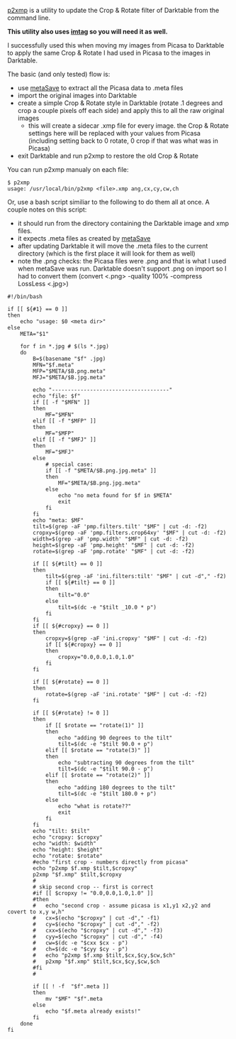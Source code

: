 [p2xmp](http://github.com/vosbergw/p2xmp) is a utility to update the 
Crop & Rotate filter of Darktable from the command line.

**This utility also uses [imtag](http://github.com/vosbergw/imtag) so you will
need it as well.**

I successfully used this when moving my images from Picasa to Darktable to
apply the same Crop & Rotate I had used in Picasa to the images in Darktable.

The basic (and only tested) flow is:

* use [metaSave](http://projects.mindtunnel.com/blog/2012/08/30/metasave/) to
extract all the Picasa data to .meta files
* import the original images into Darktable
* create a simple Crop & Rotate style in Darktable (rotate .1 degrees and crop
a couple pixels off each side) and apply this to all the raw original images
  * this will create a sidecar .xmp file for every image.  the Crop & Rotate
	settings here will be replaced with your values from Picasa (including
	setting back to 0 rotate, 0 crop if that was what was in Picasa)
* exit Darktable and run p2xmp to restore the old Crop & Rotate

You can run p2xmp manualy on each file:

```
$ p2xmp
usage: /usr/local/bin/p2xmp <file>.xmp ang,cx,cy,cw,ch
```

Or, use a bash script similiar to the following to do them all at once.
A couple notes on this script:

* it should run from the directory containing the Darktable image and xmp files.
* it expects .meta files as created by [metaSave](http://projects.mindtunnel.com/blog/2012/08/30/metasave/)
* after updating Darktable it will move the .meta files to the current directory (which is the first place it will look for them as well)
* note the .png checks: the Picasa files were .png and that is what I used when
 metaSave was run.  Darktable doesn't support .png on import so I had to 
 convert them (convert <.png> -quality 100% -compress LossLess <.jpg>) 

```
#!/bin/bash

if [[ ${#1} == 0 ]]
then
	echo "usage: $0 <meta dir>"
else
	META="$1"

	for f in *.jpg # $(ls *.jpg)
	do
		B=$(basename "$f" .jpg)
		MFN="$f.meta"
		MFP="$META/$B.png.meta"
		MFJ="$META/$B.jpg.meta"

		echo "-------------------------------------"
		echo "file: $f"
		if [[ -f "$MFN" ]]
		then
			MF="$MFN"
		elif [[ -f "$MFP" ]]
		then
			MF="$MFP"
		elif [[ -f "$MFJ" ]]
		then
			MF="$MFJ"
		else
			# special case:
			if [[ -f "$META/$B.png.jpg.meta" ]]
			then
				MF="$META/$B.png.jpg.meta"
			else
				echo "no meta found for $f in $META"
				exit
			fi
		fi
		echo "meta: $MF"
		tilt=$(grep -aF 'pmp.filters.tilt' "$MF" | cut -d: -f2)
		cropxy=$(grep -aF 'pmp.filters.crop64xy' "$MF" | cut -d: -f2)
		width=$(grep -aF 'pmp.width' "$MF" | cut -d: -f2)
		height=$(grep -aF 'pmp.height' "$MF" | cut -d: -f2)
		rotate=$(grep -aF 'pmp.rotate' "$MF" | cut -d: -f2)

		if [[ ${#tilt} == 0 ]]
		then
			tilt=$(grep -aF 'ini.filters:tilt' "$MF" | cut -d"," -f2)
			if [[ ${#tilt} == 0 ]]
			then
				tilt="0.0"
			else
				tilt=$(dc -e "$tilt _10.0 * p")
			fi
		fi
		if [[ ${#cropxy} == 0 ]]
		then
			cropxy=$(grep -aF 'ini.cropxy' "$MF" | cut -d: -f2)
			if [[ ${#cropxy} == 0 ]]
			then
				cropxy="0.0,0.0,1.0,1.0"
			fi
		fi

		if [[ ${#rotate} == 0 ]]
		then
			rotate=$(grep -aF 'ini.rotate' "$MF" | cut -d: -f2)
		fi
			
		if [[ ${#rotate} != 0 ]]
		then
			if [[ $rotate == "rotate(1)" ]]
			then
				echo "adding 90 degrees to the tilt"
				tilt=$(dc -e "$tilt 90.0 + p")
			elif [[ $rotate == "rotate(3)" ]]
			then
				echo "subtracting 90 degrees from the tilt"
				tilt=$(dc -e "$tilt 90.0 - p")
			elif [[ $rotate == "rotate(2)" ]]
			then
				echo "adding 180 degrees to the tilt"
				tilt=$(dc -e "$tilt 180.0 + p")
			else
				echo "what is rotate??"
				exit
			fi
		fi
		echo "tilt: $tilt"
		echo "cropxy: $cropxy"
		echo "width: $width"
		echo "height: $height"
		echo "rotate: $rotate"
		#echo "first crop - numbers directly from picasa"
		echo "p2xmp $f.xmp $tilt,$cropxy"
		p2xmp "$f.xmp" $tilt,$cropxy
		#
		# skip second crop -- first is correct
		#if [[ $cropxy != "0.0,0.0,1.0,1.0" ]]
		#then
		#	echo "second crop - assume picasa is x1,y1 x2,y2 and covert to x,y w,h"
		#	cx=$(echo "$cropxy" | cut -d"," -f1)
		#	cy=$(echo "$cropxy" | cut -d"," -f2)
		#	cxx=$(echo "$cropxy" | cut -d"," -f3)
		#	cyy=$(echo "$cropxy" | cut -d"," -f4)
		#	cw=$(dc -e "$cxx $cx - p")
		#	ch=$(dc -e "$cyy $cy - p")
		#	echo "p2xmp $f.xmp $tilt,$cx,$cy,$cw,$ch"
		#	p2xmp "$f.xmp" $tilt,$cx,$cy,$cw,$ch
		#fi
		#

		if [[ ! -f  "$f".meta ]]
		then
			mv "$MF" "$f".meta
		else
			echo "$f.meta already exists!"
		fi
	done
fi
```
